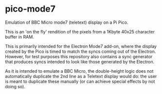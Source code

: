 # pico-mode7
Emulation of BBC Micro mode7 (teletext) display on a Pi Pico.

This is an 'on the fly' rendition of the pixels from a 1Kbyte 40x25 character buffer in RAM.

This is primarily intended for the Electron Mode7 add-on, where the display created by the Pico is timed to match the syncs coming out of the Electron. 
However, for test purposes this repository also contains a sync generator that produces syncs intended to look like those generated by the Electron.

As it is intended to emulate a BBC Micro, the double-height logic does not automatically duplicate the 2nd line as a Teletext display would do:
the user is meant to duplicate these manually (or can achieve special effects by not doing so).
